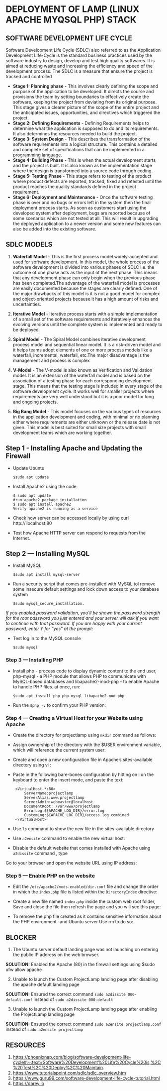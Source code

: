 # DEPLOYMENT OF LAMP (LINUX APACHE MYQSQL PHP) STACK

## SOFTWARE DEVELOPMENT LIFE CYCLE

Software Development Life Cycle (SDLC) also referred to as the Application Development Life-Cycle is the standard business practices used by the software industry to design, develop and test high quality softwares. It is aimed at reducing waste and increasing the efficiency and speed of the development process. The SDLC is a measure that ensure the project is tracked and controlled




- **Stage 1: Planning phase** - This involves clearly defining the scope and purpose of the application to be developed. It directs the course and provisions the team by setting boundaries to effectively create the software, keeping the project from deviating from its original purpose. This stage gives a clearer picture of the scope of the entire project and the anticipated issues, opportunities, and directives which triggered the project.
- **Stage 2: Defining Requirements** - Defining Requirements helps to determine what the application is supposed to do and its requirements. It also determines the resources needed to build the project. 
- **Stage 3: System Design** - This describes the transformation of the software requirements into a logical structure. This contains a detailed and complete set of specifications that can be implemented in a programming language.
- **Stage 4: Building Phase** - This is when the actual development starts and the project is built. It is also known as the implementation stage where the design is transformed into a source code through coding.  
- **Stage 5: Testing Phase** - This stage refers to testing of the product where product defects are reported, tracked, fixed and retested until the product reaches the quality standards defined in the project requirement.
- **Stage 6: Deployment and Maintenance** -  Once the software testing phase is over and no bugs or errors left in the system then the final deployment process starts. As soon as customers start using the developed system after deployment, bugs are reported because of some scenarios which are not tested at all. This will result in upgrading the deployed application to a newer version and some new features can also be added into the existing software.

## SDLC MODELS

1. **Waterfall Model** - This is the first process model widely-accepted and used for software development. In this model, the whole process of the software development is divided into various phases of SDLC i.e. the outcome of one phase acts as the input of the next phase. This means that any development phase can only begin when the previous phase has been completed.The advantage of the waterfall model is processes are easily documented because the stages are clearly defined. One of the major drawbacks of this model is it is not a good model for complex and object-oriented projects because it has a high amount of risks and uncertainties.

2. **Iterative Model** - Iterative process starts with a simple implementation of a small set of the software requirements and iteratively enhances the evolving versions until the complete system is implemented and ready to be deployed.

3. **Spiral Model** - The Spiral Model combines iterative development process model and sequential linear model. It is a risk-driven model and it helps teams adopt elements of one or more process models like a waterfall, incremental, waterfall, etc.The major disadvantage is the management and process is complex

4. **V-Model** - The V-model is also known as Verification and Validation model. It is an extension of the waterfall model and is based on the association of a testing phase for each corresponding development stage. This means that the testing stage is included in every stage of the software development cycle. It works well for smaller projects where requirements are very well understood but it is a poor model for long and ongoing projects.

5. **Big Bang Model** - This model focuses on the various types of resources in the  application development and coding, with minimal or no planning either where requirements are either unknown or the release date is not given. This model is best suited for small size projects with small development teams which are working together.

## Step 1 - Installing Apache and Updating the Firewall

- Update Ubuntu

      $sudo apt update
      
- Install Apache2 using the code

      $ sudo apt update
      #run apache2 package installation
      $ sudo apt install apache2
      Verify apache2 is running as a service




- Check how server can be accessed locally by using curl http://llocalhost:80


- Test how Apache HTTP server can respond to requests from the Internet. 


##  Step 2 — Installing MySQL

- Install MySQL 
  
      $sudo apt install mysql-server


- Run a security script that comes pre-installed with MySQL tol remove some insecure default settings and lock down access to your database system 

      $sudo mysql_secure_installation. 


*If you enabled password validation, you’ll be shown the password strength for the root password you just entered and your server will ask if you want to continue with that password. If you are happy with your current password, enter Y for “yes” at the prompt:*


- Test log in to the MySQL console 
		
      $sudo mysql


### Step 3 — Installing PHP

- Install php - process code to display dynamic content to the end user, php-mysql - a PHP module that allows PHP to communicate with MySQL-based databases and libapache2-mod-php - to enable Apache to handle PHP files. at once, run:

      $sudo apt install php php-mysql libapache2-mod-php

- Run the `$php -v`  to confirm your PHP version:

 
### Step 4 — Creating a Virtual Host for your Website using Apache

- Create the directory for projectlamp using `mkdir` command as follows:



- Assign ownership of the directory with the $USER environment variable, which will reference the current system user:



- Create and open a new configuration file in Apache’s sites-available directory using  vi :



-  Paste in the following bare-bones configuration by hitting on i on the keyboard to enter the insert mode, and paste the text:

        <VirtualHost *:80>
            ServerName:projectlamp
            ServerAlias:www.projectlamp
            ServerAdmin:webmaster@localhost
            DocumentRoot: /var/www/projectlamp
            ErrorLog:${APACHE_LOG_DIR}/error.log
            CustomLog:${APACHE_LOG_DIR}/access.log combined
        </VirtualHost>

- Use `ls` command to show the new file in the sites-available directory


- Use `a2ensite` command to enable the new virtual host:


- Disable the default website that comes installed with Apache using `a2dissite` command , type

Go to your browser and open the website URL using IP address:


### Step 5 — Enable PHP on the website

- Edit the `/etc/apache2/mods-enabled/dir.conf` file and change the order in which the `index.php` file is listed within the `DirectoryIndex` directive:



- Create a new file named `index.php` inside the custom web root folder, Save and close the file then refresh the page and you will see this page:

- To remove the php file created as it contains sensitive information about the PHP environment -and  Ubuntu server Use rm to do so:



##  BLOCKER
1.  The Ubuntu server default landing page was not launching on entering the public IP address on the web browser.

**SOLUTION:** Enabled the Apache (80) in the firewall settings using $sudo ufw allow apache

2.  Unable to launch the Custom ProjectLamp landing page after disabling the apache default landing page

**SOLUTION:** Ensured the correct command `sudo a2dissite 000-default.conf` instead of `sudo a2dissite 000-default`

3.  Unable to launch the Custom ProjectLamp landing page after enabling the ProjectLamp landing page
  
**SOLUTION:** Ensured the correct command `sudo a2ensite projectlamp.conf` instead of `sudo a2ensite projectlamp`


## RESOURCES
1.  https://phoenixnap.com/blog/software-development-life-cycle#:~:text=Software%20Development%20Life%20Cycle%20is,%2C%20Test%2C%20Deploy%2C%20Maintain.
2.  https://www.tutorialspoint.com/sdlc/sdlc_overview.htm
3.  https://www.guru99.com/software-development-life-cycle-tutorial.html
4.  https://darey.io
